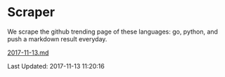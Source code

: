 # Scraper

We scrape the github trending page of these languages: go, python, and push a markdown result everyday.

[2017-11-13.md](https://github.com/borays/Scraper/blob/master/2017-11-13.md)

Last Updated: 2017-11-13 11:20:16